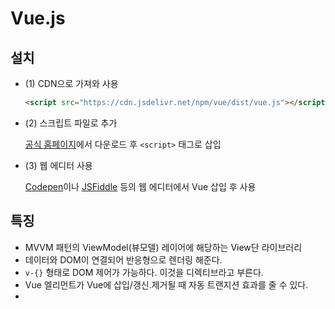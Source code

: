 # Vue.js

## 설치

- (1) CDN으로 가져와 사용

  ```HTML
  <script src="https://cdn.jsdelivr.net/npm/vue/dist/vue.js"></script>
  ```

- (2) 스크립트 파일로 추가

  [공식 홈페이지](https://kr.vuejs.org/v2/guide/installation.html#%EC%A7%81%EC%A0%91-lt-script-gt-%EC%97%90-%EC%B6%94%EA%B0%80)에서 다운로드 후 `<script>` 태그로 삽입

- (3) 웹 에디터 사용
  
  [Codepen](https://codepen.io)이나 [JSFiddle](https://jsfiddle.net/) 등의 웹 에디터에서 Vue 삽입 후 사용

## 특징

- MVVM 패턴의 ViewModel(뷰모델) 레이어에 해당하는 View단 라이브러리
- 데이터와 DOM이 연결되어 반응형으로 렌더링 해준다.
- `v-{}` 형태로 DOM 제어가 가능하다. 이것을 디렉티브라고 부른다.
- Vue 엘리먼트가 Vue에 삽입/갱신.제거될 때 자동 트랜지션 효과를 줄 수 있다.
- 